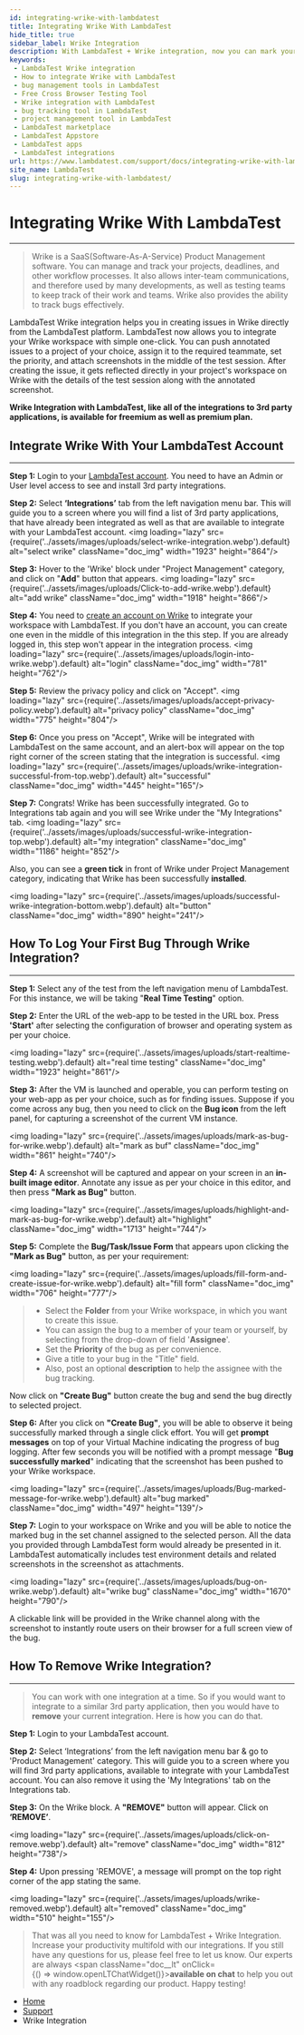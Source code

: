 ```yaml
---
id: integrating-wrike-with-lambdatest
title: Integrating Wrike With LambdaTest
hide_title: true
sidebar_label: Wrike Integration 
description: With LambdaTest + Wrike integration, now you can mark your bug directly to Wrike workspace from LambdaTest even in middle of testing, and effectively track it.
keywords:
 - LambdaTest Wrike integration
 - How to integrate Wrike with LambdaTest
 - bug management tools in LambdaTest
 - Free Cross Browser Testing Tool
 - Wrike integration with LambdaTest
 - bug tracking tool in LambdaTest
 - project management tool in LambdaTest
 - LambdaTest marketplace
 - LambdaTest Appstore
 - LambdaTest apps
 - LambdaTest integrations
url: https://www.lambdatest.com/support/docs/integrating-wrike-with-lambdatest/
site_name: LambdaTest
slug: integrating-wrike-with-lambdatest/
---
```


<script type="application/ld+json"
      dangerouslySetInnerHTML={{ __html: JSON.stringify({
       "@context": "https://schema.org",
        "@type": "BreadcrumbList",
        "itemListElement": [{
          "@type": "ListItem",
          "position": 1,
          "name": "LambdaTest",
          "item": "https://www.lambdatest.com"
        },{
          "@type": "ListItem",
          "position": 2,
          "name": "Support",
          "item": "https://www.lambdatest.com/support/docs/"
        },{
          "@type": "ListItem",
          "position": 3,
          "name": "Wrike Integration",
          "item": "https://www.lambdatest.com/support/docs/integrating-wrike-with-lambdatest/"
        }]
      })
    }}
></script>

# Integrating Wrike With LambdaTest
***

>Wrike is a SaaS(Software-As-A-Service) Product Management software. You can manage and track your projects, deadlines, and other workflow processes. It also allows inter-team communications, and therefore used by many developments, as well as testing teams to keep track of their work and teams. Wrike also provides the ability to track bugs effectively.

LambdaTest Wrike integration helps you in creating issues in Wrike directly from the LambdaTest platform. LambdaTest now allows you to integrate your Wrike workspace with simple one-click. You can push annotated issues to a project of your choice, assign it to the required teammate, set the priority, and attach screenshots in the middle of the test session. After creating the issue, it gets reflected directly in your project's workspace on Wrike with the details of the test session along with the annotated screenshot.

**Wrike Integration with LambdaTest, like all of the integrations to 3rd party applications, is available for freemium as well as premium plan.**

## Integrate Wrike With Your LambdaTest Account

* * *

**Step 1:** Login to your [LambdaTest account](https://accounts.lambdatest.com/login). You need to have an Admin or User level access to see and install 3rd party integrations.

**Step 2:** Select **‘Integrations’** tab from the left navigation menu bar. This will guide you to a screen where you will find a list of 3rd party applications, that have already been integrated as well as that are available to integrate with your LambdaTest account. <img loading="lazy" src={require('../assets/images/uploads/select-wrike-integration.webp').default} alt="select wrike"  className="doc_img" width="1923" height="864"/>

**Step 3:** Hover to the 'Wrike' block under "Project Management" category, and click on "**Add**" button that appears. <img loading="lazy" src={require('../assets/images/uploads/Click-to-add-wrike.webp').default} alt="add wrike"  className="doc_img" width="1918" height="866"/>

**Step 4:** You need to [create an account on Wrike](https://login.wrike.com/login/) to integrate your workspace with LambdaTest. If you don't have an account, you can create one even in the middle of this integration in the this step. If you are already logged in, this step won't appear in the integration process. <img loading="lazy" src={require('../assets/images/uploads/login-into-wrike.webp').default} alt="login"  className="doc_img" width="781" height="762"/>

**Step 5:** Review the privacy policy and click on "Accept". <img loading="lazy" src={require('../assets/images/uploads/accept-privacy-policy.webp').default} alt="privacy policy"  className="doc_img" width="775" height="804"/>  

**Step 6:** Once you press on "Accept", Wrike will be integrated with LambdaTest on the same account, and an alert-box will appear on the top right corner of the screen stating that the integration is successful. <img loading="lazy" src={require('../assets/images/uploads/wrike-integration-successful-from-top.webp').default} alt="successful"  className="doc_img" width="445" height="165"/>

**Step 7:** Congrats! Wrike has been successfully integrated. Go to Integrations tab again and you will see Wrike under the "My Integrations" tab. <img loading="lazy" src={require('../assets/images/uploads/successful-wrike-integration-top.webp').default} alt="my integration"  className="doc_img" width="1186" height="852"/>

Also, you can see a **green tick** in front of Wrike under Project Management category, indicating that Wrike has been successfully **installed**.

<img loading="lazy" src={require('../assets/images/uploads/successful-wrike-integration-bottom.webp').default} alt="button"  className="doc_img" width="890" height="241"/>

## How To Log Your First Bug Through Wrike Integration?

* * *

**Step 1:** Select any of the test from the left navigation menu of LambdaTest. For this instance, we will be taking "**Real Time Testing**" option.

**Step 2:** Enter the URL of the web-app to be tested in the URL box. Press **'Start'** after selecting the configuration of browser and operating system as per your choice.

<img loading="lazy" src={require('../assets/images/uploads/start-realtime-testing.webp').default} alt="real time testing"  className="doc_img" width="1923" height="861"/>

**Step 3:** After the VM is launched and operable, you can perform testing on your web-app as per your choice, such as for finding issues. Suppose if you come across any bug, then you need to click on the **Bug icon** from the left panel, for capturing a screenshot of the current VM instance.

<img loading="lazy" src={require('../assets/images/uploads/mark-as-bug-for-wrike.webp').default} alt="mark as buf"  className="doc_img" width="861" height="740"/>

**Step 4:** A screenshot will be captured and appear on your screen in an **in-built image editor**. Annotate any issue as per your choice in this editor, and then press **"Mark as Bug"** button.

<img loading="lazy" src={require('../assets/images/uploads/highlight-and-mark-as-bug-for-wrike.webp').default} alt="highlight"  className="doc_img" width="1713" height="744"/>

**Step 5:** Complete the **Bug/Task/Issue Form** that appears upon clicking the **"Mark as Bug"** button, as per your requirement:

<img loading="lazy" src={require('../assets/images/uploads/fill-form-and-create-issue-for-wrike.webp').default} alt="fill form"  className="doc_img" width="706" height="777"/>


> *   Select the **Folder** from your Wrike workspace, in which you want to create this issue.
> *   You can assign the bug to a member of your team or yourself, by selecting from the drop-down of field '**Assignee**'.
> *   Set the **Priority** of the bug as per convenience.
> *   Give a title to your bug in the "Title" field.
> *   Also, post an optional **description** to help the assignee with the bug tracking.

Now click on **"Create Bug"** button create the bug and send the bug directly to selected project.  

**Step 6:** After you click on **"Create Bug"**, you will be able to observe it being successfully marked through a single click effort. You will get **prompt messages** on top of your Virtual Machine indicating the progress of bug logging. After few seconds you will be notified with a prompt message "**Bug successfully marked**" indicating that the screenshot has been pushed to your Wrike workspace.

<img loading="lazy" src={require('../assets/images/uploads/Bug-marked-message-for-wrike.webp').default} alt="bug marked"  className="doc_img" width="497" height="139"/>

**Step 7:** Login to your workspace on Wrike and you will be able to notice the marked bug in the set channel assigned to the selected person. All the data you provided through LambdaTest form would already be presented in it. LambdaTest automatically includes test environment details and related screenshots in the screenshot as attachments.

<img loading="lazy" src={require('../assets/images/uploads/bug-on-wrike.webp').default} alt="wrike bug"  className="doc_img" width="1670" height="790"/>

A clickable link will be provided in the Wrike channel along with the screenshot to instantly route users on their browser for a full screen view of the bug.

## How To Remove Wrike Integration?

* * *

> You can work with one integration at a time. So if you would want to integrate to a similar 3rd party application, then you would have to **remove** your current integration. Here is how you can do that.

**Step 1:** Login to your LambdaTest account.

**Step 2:** Select ‘Integrations’ from the left navigation menu bar & go to 'Product Management' category. This will guide you to a screen where you will find 3rd party applications, available to integrate with your LambdaTest account. You can also remove it using the 'My Integrations' tab on the Integrations tab.

**Step 3:** On the Wrike block. A **"REMOVE"** button will appear. Click on **‘REMOVE’**.

<img loading="lazy" src={require('../assets/images/uploads/click-on-remove.webp').default} alt="remove"  className="doc_img" width="812" height="738"/>

**Step 4:** Upon pressing 'REMOVE', a message will prompt on the top right corner of the app stating the same.

<img loading="lazy" src={require('../assets/images/uploads/wrike-removed.webp').default} alt="removed"  className="doc_img" width="510" height="155"/>  


> That was all you need to know for LambdaTest + Wrike Integration. Increase your productivity multifold with our integrations. If you still have any questions for us, please feel free to let us know. Our experts are always <span className="doc__lt" onClick={() => window.openLTChatWidget()}>**available on chat**</span> to help you out with any roadblock regarding our product. Happy testing!

<nav aria-label="breadcrumbs">
  <ul className="breadcrumbs">
    <li className="breadcrumbs__item">
      <a className="breadcrumbs__link" href="https://www.lambdatest.com">
        Home
      </a>
    </li>
    <li className="breadcrumbs__item">
      <a className="breadcrumbs__link" target="_self" href="https://www.lambdatest.com/support/docs/">
        Support
      </a>
    </li>
    <li className="breadcrumbs__item breadcrumbs__item--active">
      <span className="breadcrumbs__link">
        Wrike Integration
      </span>
    </li>
  </ul>
</nav>